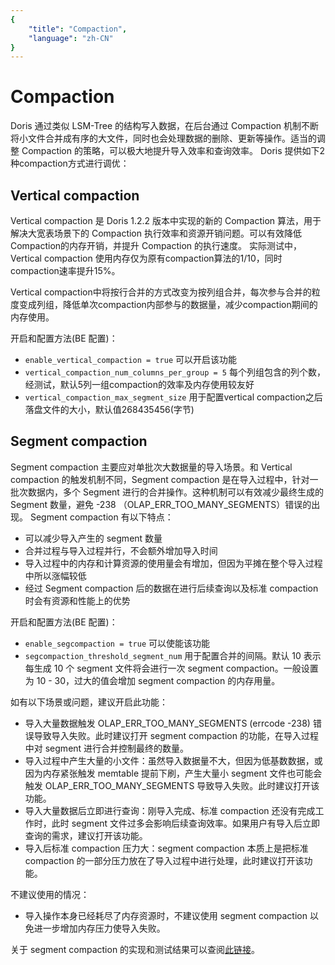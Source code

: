 ```yaml
---
{
    "title": "Compaction",
    "language": "zh-CN"
}
---
```


# Compaction

Doris 通过类似 LSM-Tree 的结构写入数据，在后台通过 Compaction 机制不断将小文件合并成有序的大文件，同时也会处理数据的删除、更新等操作。适当的调整 Compaction 的策略，可以极大地提升导入效率和查询效率。
Doris 提供如下2种compaction方式进行调优：


## Vertical compaction

<version since="1.2.2">
</version>

Vertical compaction 是 Doris 1.2.2 版本中实现的新的 Compaction 算法，用于解决大宽表场景下的 Compaction 执行效率和资源开销问题。可以有效降低Compaction的内存开销，并提升 Compaction 的执行速度。
实际测试中，Vertical compaction 使用内存仅为原有compaction算法的1/10，同时compaction速率提升15%。

Vertical compaction中将按行合并的方式改变为按列组合并，每次参与合并的粒度变成列组，降低单次compaction内部参与的数据量，减少compaction期间的内存使用。

开启和配置方法(BE 配置)：
- `enable_vertical_compaction = true` 可以开启该功能
- `vertical_compaction_num_columns_per_group = 5` 每个列组包含的列个数，经测试，默认5列一组compaction的效率及内存使用较友好
- `vertical_compaction_max_segment_size` 用于配置vertical compaction之后落盘文件的大小，默认值268435456(字节)


## Segment compaction
Segment compaction 主要应对单批次大数据量的导入场景。和 Vertical compaction 的触发机制不同，Segment compaction 是在导入过程中，针对一批次数据内，多个 Segment 进行的合并操作。这种机制可以有效减少最终生成的 Segment 数量，避免 -238 （OLAP_ERR_TOO_MANY_SEGMENTS）错误的出现。
Segment compaction 有以下特点：

- 可以减少导入产生的 segment 数量
- 合并过程与导入过程并行，不会额外增加导入时间
- 导入过程中的内存和计算资源的使用量会有增加，但因为平摊在整个导入过程中所以涨幅较低
- 经过 Segment compaction 后的数据在进行后续查询以及标准 compaction 时会有资源和性能上的优势

开启和配置方法(BE 配置)：
- `enable_segcompaction = true` 可以使能该功能
- `segcompaction_threshold_segment_num` 用于配置合并的间隔。默认 10 表示每生成 10 个 segment 文件将会进行一次 segment compaction。一般设置为 10 - 30，过大的值会增加 segment compaction 的内存用量。

如有以下场景或问题，建议开启此功能：
- 导入大量数据触发 OLAP_ERR_TOO_MANY_SEGMENTS (errcode -238) 错误导致导入失败。此时建议打开 segment compaction 的功能，在导入过程中对 segment 进行合并控制最终的数量。
- 导入过程中产生大量的小文件：虽然导入数据量不大，但因为低基数数据，或因为内存紧张触发 memtable 提前下刷，产生大量小 segment  文件也可能会触发 OLAP_ERR_TOO_MANY_SEGMENTS 导致导入失败。此时建议打开该功能。
- 导入大量数据后立即进行查询：刚导入完成、标准 compaction 还没有完成工作时，此时 segment 文件过多会影响后续查询效率。如果用户有导入后立即查询的需求，建议打开该功能。
- 导入后标准 compaction 压力大：segment compaction 本质上是把标准 compaction 的一部分压力放在了导入过程中进行处理，此时建议打开该功能。

不建议使用的情况：
- 导入操作本身已经耗尽了内存资源时，不建议使用 segment compaction 以免进一步增加内存压力使导入失败。

关于 segment compaction 的实现和测试结果可以查阅[此链接](https://github.com/apache/doris/pull/12866)。
